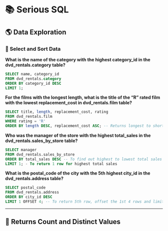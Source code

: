 # 📚 Serious SQL

## 🌎 Data Exploration

### 📌 Select and Sort Data

**What is the name of the category with the highest category_id in the dvd_rentals.category table?**

````sql
SELECT name, category_id
FROM dvd_rentals.category
ORDER BY category_id DESC
LIMIT 1;
````

**For the films with the longest length, what is the title of the “R” rated film with the lowest replacement_cost in dvd_rentals.film table?**

```sql
SELECT title, length, replacement_cost, rating
FROM dvd_rentals.film
WHERE rating = 'R'
ORDER BY length DESC, replacement_cost ASC; -- Returns longest to shortest length, followed by least replacement cost to most replacement cost
````

**Who was the manager of the store with the highest total_sales in the dvd_rentals.sales_by_store table?**

````sql
SELECT manager
FROM dvd_rentals.sales_by_store
ORDER BY total_sales DESC -- To find out highest to lowest total sales
LIMIT 1; - To return 1 row for highest total sales
````

**What is the postal_code of the city with the 5th highest city_id in the dvd_rentals.address table?**

````sql
SELECT postal_code
FROM dvd_rentals.address
ORDER BY city_id DESC
LIMIT 1 OFFSET 4; -- To return 5th row, offset the 1st 4 rows and limit results to 5th row only
````

***

## 📌 Returns Count and Distinct Values

